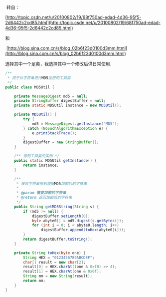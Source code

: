 

 转自：

[http://topic.csdn.net/u/20100802/19/68f750ad-edad-4d36-95f5-2d6442c2cd85.html](http://topic.csdn.net/u/20100802/19/68f750ad-edad-4d36-95f5-2d6442c2cd85.html)

和

 [http://blog.sina.com.cn/s/blog_02b6f23d0100d3mm.html](http://blog.sina.com.cn/s/blog_02b6f23d0100d3mm.html)

选择其中一个足矣，我选择其中一个修改后供日常使用.

```java
/**
 * 用于对字符串进行MD5加密的工具类
 */
public class MD5Util {

	private MessageDigest md5 = null;
	private StringBuffer digestBuffer = null;
	private static MD5Util instance = new MD5Util();

	private MD5Util() {
		try {
			md5 = MessageDigest.getInstance("MD5");
		} catch (NoSuchAlgorithmException e) {
			e.printStackTrace();
		}
		digestBuffer = new StringBuffer();
	}

	/** 得到工具类的实例 */
	public static MD5Util getInstance() {
		return instance;
	}

	/**
	 * 接收字符串得到根据MD5加密后的字符串
	 * 
	 * @param 需要加密的字符串
	 * @return 返回加密后的字符串
	 */
	public String getMD5String(String s) {
		if (md5 != null) {
			digestBuffer.setLength(0);
			byte abyte0[] = md5.digest(s.getBytes());
			for (int i = 0; i < abyte0.length; i++)
				digestBuffer.append(toHex(abyte0[i]));
		}
		return digestBuffer.toString();
	}

	private String toHex(byte one) {
		String HEX = "0123456789ABCDEF";
		char[] result = new char[2];
		result[0] = HEX.charAt((one & 0xf0) >> 4);
		result[1] = HEX.charAt(one & 0x0f);
		String mm = new String(result);
		return mm;
	}
}
```


  

 

